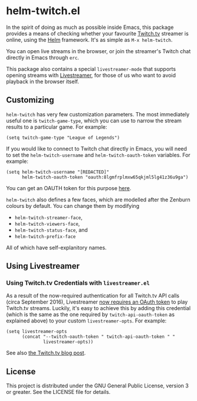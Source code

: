 # helm-twitch.el

In the spirit of doing as much as possible inside Emacs, this package provides a
means of checking whether your favourite [Twitch.tv](http://www.twitch.tv/)
streamer is online, using the [Helm](https://emacs-helm.github.io/helm/)
framework. It's as simple as `M-x helm-twitch`.

You can open live streams in the browser, or join the streamer's Twitch chat
directly in Emacs through `erc`.

This package also contains a special `livestreamer-mode` that supports opening
streams with [Livestreamer](http://docs.livestreamer.io/), for those of us who
want to avoid playback in the browser itself.

## Customizing

`helm-twitch` has very few customization parameters. The most immediately useful
one is `twitch-game-type`, which you can use to narrow the stream results to a
particular game. For example:

```emacs-lisp
(setq twitch-game-type "League of Legends")
```

If you would like to connect to Twitch chat directly in Emacs, you will need to
set the `helm-twitch-username` and `helm-twitch-oauth-token` variables. For
example:

```emacs-lisp
(setq helm-twitch-username "[REDACTED]"
	  helm-twitch-oauth-token "oauth:8lgmfrplmxw65qkjml5lg41z36u9ga")
```

You can get an OAUTH token for this purpose [here](http://twitchapps.com/tmi/).

`helm-twitch` also defines a few faces, which are modelled after the Zenburn
colours by default. You can change them by modifying

* `helm-twitch-streamer-face`,
* `helm-twitch-viewers-face`,
* `helm-twitch-status-face`, and
* `helm-twitch-prefix-face`

All of which have self-explanitory names.

## Using Livestreamer

### Using Twitch.tv Credentials with `livestreamer.el`

As a result of the now-required authentication for all Twitch.tv API calls
(circa September 2016), Livestreamer [now requires an OAuth token](https://github.com/chrippa/livestreamer/issues/1478)
to play Twitch.tv streams. Luckily, it's easy to achieve this by adding this
credential (which is the same as the one required by `twitch-api-oauth-token` as
explained above) to your custom `livestreamer-opts`. For example:

``` emacs-lisp
(setq livestreamer-opts
      (concat "--twitch-oauth-token " twitch-api-oauth-token " "
              livestreamer-opts))
```

See also [the Twitch.tv blog post](https://blog.twitch.tv/client-id-required-for-kraken-api-calls-afbb8e95f843).

## License

This project is distributed under the GNU General Public License, version 3 or
greater. See the LICENSE file for details.
